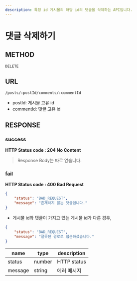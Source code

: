 ```yaml
---
description: 특정 id 게시물의 해당 id의 댓글을 삭제하는 API입니다.
---
```


# 댓글 삭제하기

## METHOD

```text
DELETE
```

## URL

```text
/posts/:postId/comments/:commentId
```

* postId: 게시물 고유 id
* commentId: 댓글 고유 id


## RESPONSE

### success

**HTTP Status code : 204 No Content**

> Response Body는 따로 없습니다.  

### fail

**HTTP Status code : 400 Bad Request**

```json
{
    "status": "BAD_REQUEST",
    "message": "존재하지 않는 댓글입니다."
}
```

- 게시물 id와 댓글이 가지고 있는 게시물 id가 다른 경우,

```json
{
    "status": "BAD_REQUEST",
    "message": "잘못된 경로로 접근하셨습니다."
}
```

| name    | type   | description |
| ------- | ------ | ----------- |
| status  | number | HTTP status |
| message | string | 에러 메시지 |

